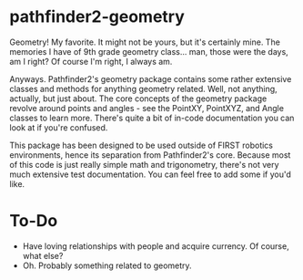 # pathfinder2-geometry
Geometry! My favorite. It might not be yours, but it's certainly mine. The memories I have of 9th grade geometry
class... man, those were the days, am I right? Of course I'm right, I always am.

Anyways. Pathfinder2's geometry package contains some rather extensive classes and methods for anything geometry
related. Well, not anything, actually, but just about. The core concepts of the geometry package revolve around
points and angles - see the PointXY, PointXYZ, and Angle classes to learn more. There's quite a bit of in-code
documentation you can look at if you're confused.

This package has been designed to be used outside of FIRST robotics environments, hence its separation from 
Pathfinder2's core. Because most of this code is just really simple math and trigonometry, there's not very much
extensive test documentation. You can feel free to add some if you'd like.

# To-Do
- Have loving relationships with people and acquire currency. Of course, what else?
- Oh. Probably something related to geometry.
